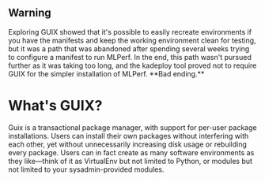 ## Warning
<div aling="justify">
Exploring GUIX showed that it's possible to easily recreate environments if you have the manifests and keep the working environment clean for testing, but it was a path that was abandoned after spending several weeks trying to configure a manifest to run MLPerf. In the end, this path wasn't pursued further as it was taking too long, and the kadeploy tool proved not to require GUIX for the simpler installation of MLPerf. 
**Bad ending.**
</div>

# What's GUIX?
<div aling="justify">
Guix is a transactional package manager, with support for per-user package installations. Users can install their own packages without interfering with each other, yet without unnecessarily increasing disk usage or rebuilding every package. Users can in fact create as many software environments as they like—think of it as VirtualEnv but not limited to Python, or modules but not limited to your sysadmin-provided modules.
</div>
